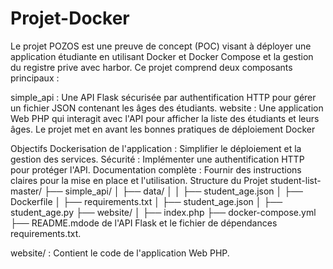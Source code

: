 # Projet-Docker
Le projet POZOS est une preuve de concept (POC) visant à déployer une application étudiante en utilisant Docker et Docker Compose et la gestion du registre prive avec harbor. Ce projet comprend deux composants principaux :

simple_api : Une API Flask sécurisée par authentification HTTP pour gérer un fichier JSON contenant les âges des étudiants.
website : Une application Web PHP qui interagit avec l'API pour afficher la liste des étudiants et leurs âges.
Le projet met en avant les bonnes pratiques de déploiement Docker

Objectifs
Dockerisation de l'application : Simplifier le déploiement et la gestion des services.
Sécurité : Implémenter une authentification HTTP pour protéger l'API.
Documentation complète : Fournir des instructions claires pour la mise en place et l'utilisation.
Structure du Projet
student-list-master/ ├── simple_api/ │ ├── data/ │ │ ├── student_age.json │ ├── Dockerfile │ ├── requirements.txt │ ├── student_age.json │ ├── student_age.py ├── website/ │ ├── index.php ├── docker-compose.yml ├── README.mdode de l'API Flask et le fichier de dépendances requirements.txt.

website/ : Contient le code de l'application Web PHP.
